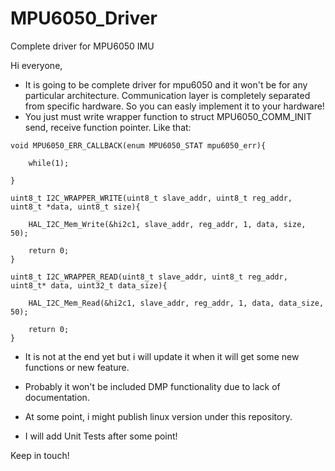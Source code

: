 # MPU6050_Driver
Complete driver for MPU6050 IMU 


Hi everyone,

- It is going to be complete driver for mpu6050 and it won't be for any particular architecture. Communication layer is completely separated from specific hardware. So you can easly implement it to your hardware!
- You just must write wrapper function to struct MPU6050_COMM_INIT send, receive function pointer. Like that:
```
void MPU6050_ERR_CALLBACK(enum MPU6050_STAT mpu6050_err){

	while(1);

}

uint8_t I2C_WRAPPER_WRITE(uint8_t slave_addr, uint8_t reg_addr, uint8_t *data, uint8_t size){

	HAL_I2C_Mem_Write(&hi2c1, slave_addr, reg_addr, 1, data, size, 50);

	return 0;
}

uint8_t I2C_WRAPPER_READ(uint8_t slave_addr, uint8_t reg_addr, uint8_t* data, uint32_t data_size){

	HAL_I2C_Mem_Read(&hi2c1, slave_addr, reg_addr, 1, data, data_size, 50);

	return 0;
}
```
- It is not at the end yet but i will update it when it will get some new functions or new feature.

- Probably it won't be included DMP functionality due to lack of documentation.

- At some point, i might publish linux version under this repository.

- I will add Unit Tests after some point!

Keep in touch!
